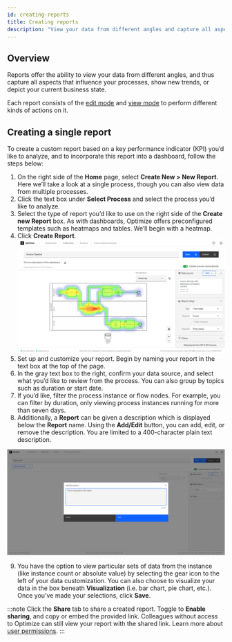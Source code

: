 ```yaml
---
id: creating-reports
title: Creating reports
description: "View your data from different angles and capture all aspects that influence your processes, show new trends, or depict your current business state."
---
```


## Overview

Reports offer the ability to view your data from different angles, and thus capture all aspects that influence your processes, show new trends, or depict your current business state.

Each report consists of the [edit mode](./process-analysis/report-analysis/edit-mode.md) and [view mode](./process-analysis/report-analysis/view-mode.md) to perform different kinds of actions on it.

## Creating a single report

To create a custom report based on a key performance indicator (KPI) you’d like to analyze, and to incorporate this report into a dashboard, follow the steps below:

1. On the right side of the **Home** page, select **Create New > New Report**. Here we’ll take a look at a single process, though you can also view data from multiple processes.
2. Click the text box under **Select Process** and select the process you’d like to analyze.
3. Select the type of report you’d like to use on the right side of the **Create new Report** box. As with dashboards, Optimize offers preconfigured templates such as heatmaps and tables. We’ll begin with a heatmap.
4. Click **Create Report**.
   ![heatmap example](./img/report-reportEditActions.png)
5. Set up and customize your report. Begin by naming your report in the text box at the top of the page.
6. In the gray text box to the right, confirm your data source, and select what you’d like to review from the process. You can also group by topics such as duration or start date.
7. If you’d like, filter the process instance or flow nodes. For example, you can filter by duration, only viewing process instances running for more than seven days.
8. Additionally, a **Report** can be given a description which is displayed below the **Report** name. Using the **Add/Edit** button, you can add, edit, or remove the description. You are limited to a 400-character plain text description.

![Add description modal](./img/report-descriptionModal.png)

9. You have the option to view particular sets of data from the instance (like instance count or absolute value) by selecting the gear icon to the left of your data customization. You can also choose to visualize your data in the box beneath **Visualization** (i.e. bar chart, pie chart, etc.). Once you’ve made your selections, click **Save**.

:::note
Click the **Share** tab to share a created report. Toggle to **Enable sharing**, and copy or embed the provided link. Colleagues without access to Optimize can still view your report with the shared link. Learn more about [user permissions](./user-permissions.md).
:::
